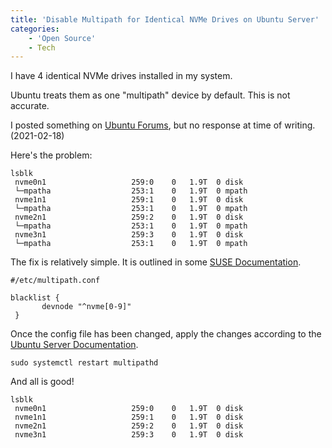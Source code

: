 ```yaml
---
title: 'Disable Multipath for Identical NVMe Drives on Ubuntu Server'
categories:
    - 'Open Source'
    - Tech
---
```


I have 4 identical NVMe drives installed in my system.

Ubuntu treats them as one "multipath" device by default. This is not accurate.

I posted something on [Ubuntu Forums](https://ubuntuforums.org/showthread.php?t=2458110), but no response at time of writing. (2021-02-18)

Here's the problem:

```
lsblk    
 nvme0n1                   259:0    0   1.9T  0 disk  
 └─mpatha                  253:1    0   1.9T  0 mpath 
 nvme1n1                   259:1    0   1.9T  0 disk  
 └─mpatha                  253:1    0   1.9T  0 mpath 
 nvme2n1                   259:2    0   1.9T  0 disk  
 └─mpatha                  253:1    0   1.9T  0 mpath 
 nvme3n1                   259:3    0   1.9T  0 disk  
 └─mpatha                  253:1    0   1.9T  0 mpath 
```

The fix is relatively simple. It is outlined in some [SUSE Documentation](https://documentation.suse.com/sles/15-SP1/html/SLES-all/cha-multipath.html#sec-multipath-blacklist).

```
#/etc/multipath.conf

blacklist {
       devnode "^nvme[0-9]"
 }
```

Once the config file has been changed, apply the changes according to the [Ubuntu Server Documentation](https://ubuntu.com/server/docs/device-mapper-multipathing-introduction).

```
sudo systemctl restart multipathd
```

And all is good!

```
lsblk
 nvme0n1                   259:0    0   1.9T  0 disk 
 nvme1n1                   259:1    0   1.9T  0 disk 
 nvme2n1                   259:2    0   1.9T  0 disk 
 nvme3n1                   259:3    0   1.9T  0 disk 
```
